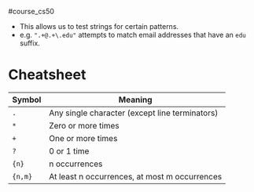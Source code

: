 #course_cs50 

- This allows us to test strings for certain patterns.
- e.g. `".+@.+\.edu"` attempts to match email addresses that have an `edu` suffix.

# Cheatsheet

| Symbol  | Meaning                                        |
| ------- | ---------------------------------------------- |
| `.`     | Any single character (except line terminators) |
| `*`     | Zero or more times                             |
| `+`     | One or more times                              |
| `?`     | 0 or 1 time                                    |
| `{n}`   | n occurrences                                  |
| `{n,m}` | At least n occurrences, at most m occurrences  |
